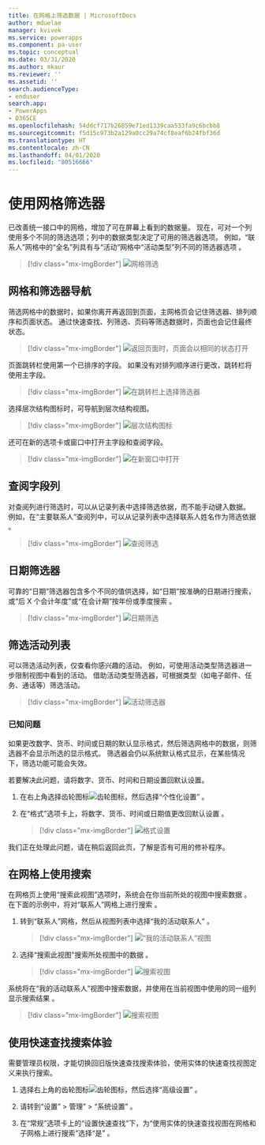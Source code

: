```yaml
---
title: 在网格上筛选数据 | MicrosoftDocs
author: mduelae
manager: kvivek
ms.service: powerapps
ms.component: pa-user
ms.topic: conceptual
ms.date: 03/31/2020
ms.author: mkaur
ms.reviewer: ''
ms.assetid: ''
search.audienceType:
- enduser
search.app:
- PowerApps
- D365CE
ms.openlocfilehash: 54ddcf717b26859e71ed1339caa533fa9c6bcbb8
ms.sourcegitcommit: f5d15c973b2a129a0cc29a74cf8eaf6b24fbf36d
ms.translationtype: HT
ms.contentlocale: zh-CN
ms.lasthandoff: 04/01/2020
ms.locfileid: "80516666"
---
```

# <a name="use-grid-filters"></a>使用网格筛选器 

已改善统一接口中的网格，增加了可在屏幕上看到的数据量。 现在，可对一个列使用多个不同的筛选选项；列中的数据类型决定了可用的筛选器选项。 例如，“联系人”网格中的“全名”列具有与“活动”网格中“活动类型”列不同的筛选器选项     。


   > [!div class="mx-imgBorder"]
   > ![网格筛选](media/filter-options.png "网格筛选")
   

## <a name="grid-and-filter-navigation"></a>网格和筛选器导航

筛选网格中的数据时，如果你离开再返回到页面，主网格页会记住筛选器、排列顺序和页面状态。 通过快速查找、列筛选、页码等筛选数据时，页面也会记住最终状态。 

   > [!div class="mx-imgBorder"]
   > ![返回页面时，页面会以相同的状态打开](media/grid-remember-state-on-back-navigate.gif "返回页面时，页面会以相同的状态打开")

页面跳转栏使用第一个已排序的字段。 如果没有对排列顺序进行更改，跳转栏将使用主字段。

   > [!div class="mx-imgBorder"]
   > ![在跳转栏上选择筛选器](media/jumpbar-filter-on-sorted-column.gif "在跳转栏上选择筛选器")
  
选择层次结构图标时，可导航到层次结构视图。

   > [!div class="mx-imgBorder"]
   > ![层次结构图标](media/grid-row-hierarchy-icon.png "层次结构图标")

还可在新的选项卡或窗口中打开主字段和查阅字段。

   > [!div class="mx-imgBorder"]
   > ![在新窗口中打开](media/newtab.png "在新窗口中打开")
  
  
## <a name="lookup-field-column"></a>查阅字段列

对查阅列进行筛选时，可以从记录列表中选择筛选依据，而不能手动键入数据。 例如，在“主要联系人”查阅列中，可以从记录列表中选择联系人姓名作为筛选依据  。

   > [!div class="mx-imgBorder"]
   > ![查阅筛选](media/lookup-filter.png "查阅筛选")

## <a name="date-filter"></a>日期筛选器

可靠的“日期”筛选器包含多个不同的值供选择，如“日期”按准确的日期进行搜索，或“后 X 个会计年度”或“在会计期”按年份或季度搜索     。

   > [!div class="mx-imgBorder"]
   > ![日期筛选](media/date-filter.png "日期筛选")

## <a name="filter-the-list-of-activities"></a>筛选活动列表

可以筛选活动列表，仅查看你感兴趣的活动。 例如，可使用活动类型筛选器进一步限制视图中看到的活动。 借助活动类型筛选器，可根据类型（如电子邮件、任务、通话等）筛选活动。


   > [!div class="mx-imgBorder"]
   > ![活动筛选器](media/activity_filter.png "活动筛选器")


### <a name="known-issue"></a>已知问题 

如果更改数字、货币、时间或日期的默认显示格式，然后筛选网格中的数据，则筛选器不会显示所选的显示格式。 筛选器会仍以系统默认格式显示，在某些情况下，筛选功能可能会失效。 

若要解决此问题，请将数字、货币、时间和日期设置回默认设置。 

1. 在右上角选择齿轮图标![齿轮图标](media/selection-rule-gear-button.png)，然后选择“个性化设置”  。

2. 在“格式”选项卡上，将数字、货币、时间或日期值更改回默认设置  。

    > [!div class="mx-imgBorder"] 
    > ![格式设置](media/default-format.png "格式设置")
    
我们正在处理此问题，请在稍后返回此页，了解是否有可用的修补程序。

  
## <a name="use-search-on-a-grid"></a>在网格上使用搜索

在网格页上使用“搜索此视图”选项时，系统会在你当前所处的视图中搜索数据  。 在下面的示例中，将对“联系人”网格上进行搜索  。

1. 转到“联系人”网格，然后从视图列表中选择“我的活动联系人”   。

    > [!div class="mx-imgBorder"]
    > ![“我的活动联系人”视图](media/myactive-contacts-view.png "我的活动联系人视图")

2. 选择“搜索此视图”搜索所处视图中的数据  。

    > [!div class="mx-imgBorder"]
    > ![搜索视图](media/search-view.png "搜索此视图")

系统将在“我的活动联系人”视图中搜索数据，并使用在当前视图中使用的同一组列显示搜索结果  。

   > [!div class="mx-imgBorder"]
   > ![搜索视图](media/search-view2.png "搜索此视图命令中的搜索结果")


## <a name="use-the-quick-find-search-experience"></a>使用快速查找搜索体验

需要管理员权限，才能切换回旧版快速查找搜索体验，使用实体的快速查找视图定义来执行搜索。

1. 选择右上角的齿轮图标![齿轮图标](media/selection-rule-gear-button.png)，然后选择“高级设置”  。

2. 请转到“设置” > 管理” > “系统设置”    。

3. 在“常规”选项卡上的“设置快速查找”下，为“使用实体的快速查找视图在网格和子网格上进行搜索”选择“是”     。



